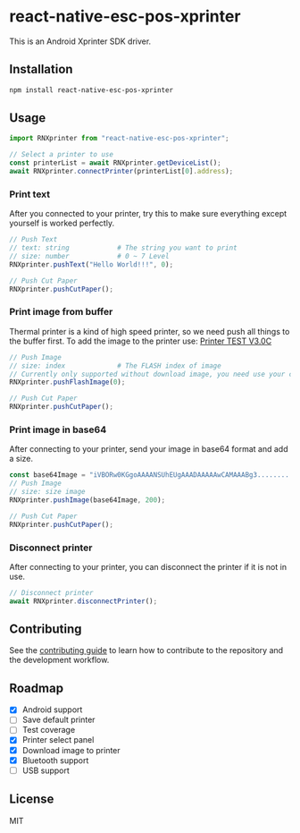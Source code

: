 # react-native-esc-pos-xprinter

This is an Android Xprinter SDK driver.

## Installation

```sh
npm install react-native-esc-pos-xprinter
```

## Usage

```js
import RNXprinter from "react-native-esc-pos-xprinter";

// Select a printer to use
const printerList = await RNXprinter.getDeviceList();
await RNXprinter.connectPrinter(printerList[0].address);

```

### Print text
After you connected to your printer, try this to make sure everything except yourself is worked perfectly.

```js
// Push Text
// text: string            # The string you want to print
// size: number            # 0 ~ 7 Level
RNXprinter.pushText("Hello World!!!", 0);

// Push Cut Paper
RNXprinter.pushCutPaper();
```

### Print image from buffer
Thermal printer is a kind of high speed printer, so we need push all things to the buffer first. To add the image to the printer use:
[Printer TEST V3.0C](https://www.youtube.com/watch?v=rbho0L0VqMQ&list=WL)
```js
// Push Image
// size: index             # The FLASH index of image
// Currently only supported without download image, you need use your computer to help
RNXprinter.pushFlashImage(0);

// Push Cut Paper
RNXprinter.pushCutPaper();
```

### Print image in base64
After connecting to your printer, send your image in base64 format and add a size.

```js
const base64Image = "iVBORw0KGgoAAAANSUhEUgAAADAAAAAwCAMAAABg3..........."
// Push Image
// size: size image
RNXprinter.pushImage(base64Image, 200);

// Push Cut Paper
RNXprinter.pushCutPaper();
```

### Disconnect printer
After connecting to your printer, you can disconnect the printer if it is not in use.

```js
// Disconnect printer
await RNXprinter.disconnectPrinter();
```

## Contributing

See the [contributing guide](CONTRIBUTING.md) to learn how to contribute to the repository and the development workflow.

## Roadmap

- [x] Android support
- [ ] Save default printer
- [ ] Test coverage
- [x] Printer select panel
- [x] Download image to printer
- [x] Bluetooth support
- [ ] USB support

## License

MIT
